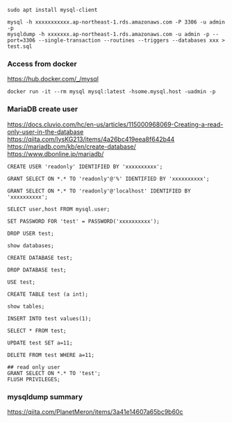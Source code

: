 ~~~
sudo apt install mysql-client
~~~

~~~
mysql -h xxxxxxxxxxx.ap-northeast-1.rds.amazonaws.com -P 3306 -u admin -p
mysqldump -h xxxxxxx.ap-northeast-1.rds.amazonaws.com -u admin -p --port=3306 --single-transaction --routines --triggers --databases xxx > test.sql
~~~

### Access from docker
https://hub.docker.com/_/mysql

~~~
docker run -it --rm mysql mysql:latest -hsome.mysql.host -uadmin -p
~~~

### MariaDB create user
https://docs.cluvio.com/hc/en-us/articles/115000968069-Creating-a-read-only-user-in-the-database<br>
https://qiita.com/IysKG213/items/4a26bc419eea8f642b44<br>
https://mariadb.com/kb/en/create-database/<br>
https://www.dbonline.jp/mariadb/<br>

~~~
CREATE USER 'readonly' IDENTIFIED BY 'xxxxxxxxxx';

GRANT SELECT ON *.* TO 'readonly'@'%' IDENTIFIED BY 'xxxxxxxxxx';

GRANT SELECT ON *.* TO 'readonly'@'localhost' IDENTIFIED BY 'xxxxxxxxxx';

SELECT user,host FROM mysql.user;

SET PASSWORD FOR 'test' = PASSWORD('xxxxxxxxxx');

DROP USER test;

show databases;

CREATE DATABASE test;

DROP DATABASE test;

USE test;

CREATE TABLE test (a int);

show tables;

INSERT INTO test values(1);

SELECT * FROM test;

UPDATE test SET a=11;

DELETE FROM test WHERE a=11;

## read only user
GRANT SELECT ON *.* TO 'test';
FLUSH PRIVILEGES;
~~~

### mysqldump summary
https://qiita.com/PlanetMeron/items/3a41e14607a65bc9b60c
